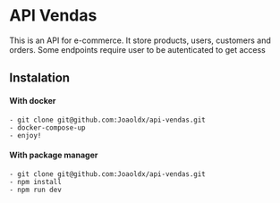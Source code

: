 # API Vendas

This is an API for e-commerce. It store products, users, customers and orders.
Some endpoints require user to be autenticated to get access

## Instalation

#### With docker

```
- git clone git@github.com:Joaoldx/api-vendas.git
- docker-compose-up
- enjoy!
```

#### With package manager

```
- git clone git@github.com:Joaoldx/api-vendas.git
- npm install
- npm run dev
```
